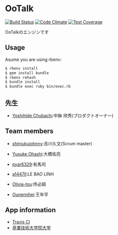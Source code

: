OoTalk
========

[![Build Status](https://travis-ci.org/SBR2015/OoTalk.svg?branch=master)](https://travis-ci.org/SBR2015/OoTalk)
[![Code Climate](https://codeclimate.com/github/SBR2015/OoTalk/badges/gpa.svg)](https://codeclimate.com/github/SBR2015/OoTalk)
[![Test Coverage](https://codeclimate.com/github/SBR2015/OoTalk/badges/coverage.svg)](https://codeclimate.com/github/SBR2015/OoTalk/coverage)

OoTalkのエンジンです

Usage
-----

Asume you are using rbenv:

```bash
$ rbenv install
$ gem install bundle
$ rbenv rehash
$ bundle install
$ bundle exec ruby bin/exec.rb
```

先生
---------------
- [Yoshihide Chubachi](https://github.com/ychubachi):中鉢 欣秀(プロダクトオーナー)

Team members
---------------
- [shinjukujohnny](https://github.com/shinjukujohnny):吉川久文(Scrum master)

- [Yusuke Ohashi](https://github.com/yuchan):大橋佑亮

- [pyar6329](https://github.com/pyar6329):有馬司

- [a1447ll](https://github.com/a1447ll):LE BAO LINH

- [Olivia-tou](https://github.com/Olivia-tou):佟必超

- [Ounennhei](https://github.com/Ounennhei):王年平

App information
---------------
- [Travis CI](https://travis-ci.org/SBR2015/OoTalk)
- [産業技術大学院大学](http://aiit.ac.jp/)
